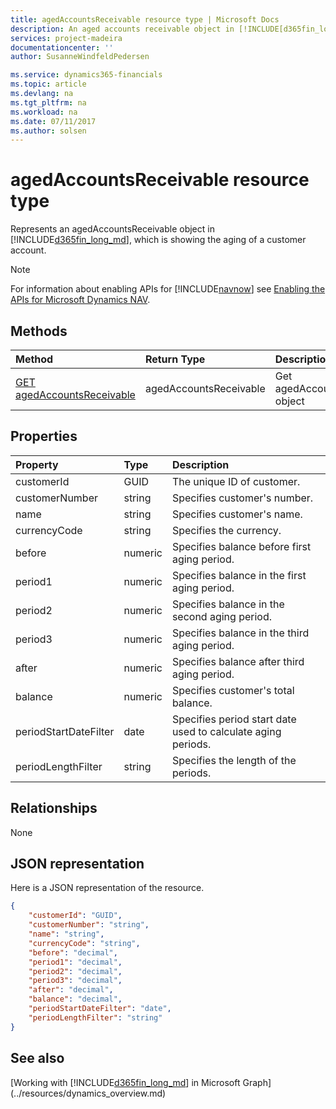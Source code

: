 ```yaml
---
title: agedAccountsReceivable resource type | Microsoft Docs
description: An aged accounts receivable object in [!INCLUDE[d365fin_long_md](includes/d365fin_long_md.md)].
services: project-madeira
documentationcenter: ''
author: SusanneWindfeldPedersen

ms.service: dynamics365-financials
ms.topic: article
ms.devlang: na
ms.tgt_pltfrm: na
ms.workload: na
ms.date: 07/11/2017
ms.author: solsen
---
```


# agedAccountsReceivable resource type
Represents an agedAccountsReceivable object in [!INCLUDE[d365fin_long_md](includes/d365fin_long_md.md)], which is showing the aging of a customer account.

> [!NOTE]  
> For information about enabling APIs for [!INCLUDE[navnow](../includes/navnow_md.md)] see [Enabling the APIs for Microsoft Dynamics NAV](../../enabling-apis-for-dynamics-nav.md).

## Methods

| Method         | Return Type  |Description|
|:---------------|:-------------|:----------|
|[GET agedAccountsReceivable](../api/dynamics_agedaccountsreceivable_get.md)|agedAccountsReceivable|Get agedAccountsReceivable object|

## Properties
| Property	     | Type    |Description                                  |
|:---------------|:--------|:--------------------------------------------|
|customerId      |GUID     |The unique ID of customer.                   |
|customerNumber  |string   |Specifies customer's number.                 |
|name            |string   |Specifies customer's name.                   |
|currencyCode    |string   |Specifies the currency.                      |
|before          |numeric  |Specifies balance before first aging period. |
|period1         |numeric  |Specifies balance in the first aging period. |
|period2         |numeric  |Specifies balance in the second aging period.|
|period3         |numeric  |Specifies balance in the third aging period. |
|after           |numeric  |Specifies balance after third aging period.  |
|balance         |numeric  |Specifies customer's total balance.          |  
|periodStartDateFilter|date|Specifies period start date used to calculate aging periods.|
|periodLengthFilter|string |Specifies the length of the periods.         |


## Relationships
None

## JSON representation

Here is a JSON representation of the resource.


```json
{
    "customerId": "GUID",
    "customerNumber": "string",
    "name": "string",
    "currencyCode": "string",
    "before": "decimal",
    "period1": "decimal",
    "period2": "decimal",
    "period3": "decimal",
    "after": "decimal",
    "balance": "decimal",
    "periodStartDateFilter": "date",
    "periodLengthFilter": "string"
}

```
## See also
[Working with [!INCLUDE[d365fin_long_md](includes/d365fin_long_md.md)] in Microsoft Graph](../resources/dynamics_overview.md) 
